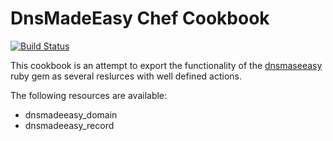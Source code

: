 # DnsMadeEasy Chef Cookbook

[![Build Status](https://travis-ci.org/kigster/dnsmadeeasy-cookbook.svg?branch=master)](https://travis-ci.org/kigster/dnsmadeeasy-cookbook)

This cookbook is an attempt to export the functionality of the [dnsmaseeasy](/kigster/dnsmadeeasy) ruby gem as several reslurces with well defined actions.

The following resources are available:

- dnsmadeeasy_domain
- dnsmadeeasy_record





